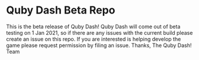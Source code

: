 # Quby Dash Beta Repo
This is the beta release of Quby Dash!
Quby Dash will come out of beta testing on 1 Jan 2021, so if there are any issues with the current build please create an issue on this repo.
If you are interested is helping develop the game please request permission by filing an issue.
Thanks,
The Quby Dash! Team
